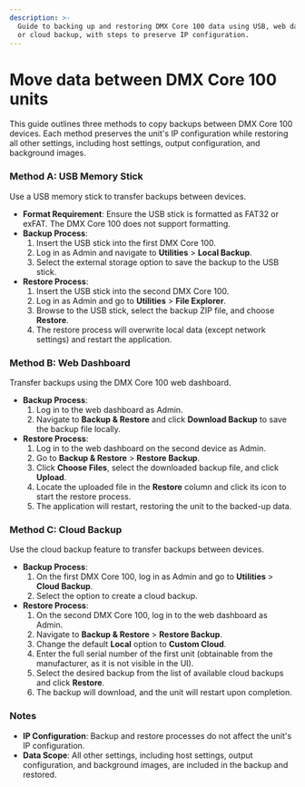 ```yaml
---
description: >-
  Guide to backing up and restoring DMX Core 100 data using USB, web dashboard,
  or cloud backup, with steps to preserve IP configuration.
---
```


# Move data between DMX Core 100 units

This guide outlines three methods to copy backups between DMX Core 100 devices. Each method preserves the unit's IP configuration while restoring all other settings, including host settings, output configuration, and background images.

### Method A: USB Memory Stick

Use a USB memory stick to transfer backups between devices.

* **Format Requirement**: Ensure the USB stick is formatted as FAT32 or exFAT. The DMX Core 100 does not support formatting.
* **Backup Process**:
  1. Insert the USB stick into the first DMX Core 100.
  2. Log in as Admin and navigate to **Utilities** > **Local Backup**.
  3. Select the external storage option to save the backup to the USB stick.
* **Restore Process**:
  1. Insert the USB stick into the second DMX Core 100.
  2. Log in as Admin and go to **Utilities** > **File Explorer**.
  3. Browse to the USB stick, select the backup ZIP file, and choose **Restore**.
  4. The restore process will overwrite local data (except network settings) and restart the application.

### Method B: Web Dashboard

Transfer backups using the DMX Core 100 web dashboard.

* **Backup Process**:
  1. Log in to the web dashboard as Admin.
  2. Navigate to **Backup & Restore** and click **Download Backup** to save the backup file locally.
* **Restore Process**:
  1. Log in to the web dashboard on the second device as Admin.
  2. Go to **Backup & Restore** > **Restore Backup**.
  3. Click **Choose Files**, select the downloaded backup file, and click **Upload**.
  4. Locate the uploaded file in the **Restore** column and click its icon to start the restore process.
  5. The application will restart, restoring the unit to the backed-up data.

### Method C: Cloud Backup

Use the cloud backup feature to transfer backups between devices.

* **Backup Process**:
  1. On the first DMX Core 100, log in as Admin and go to **Utilities** > **Cloud Backup**.
  2. Select the option to create a cloud backup.
* **Restore Process**:
  1. On the second DMX Core 100, log in to the web dashboard as Admin.
  2. Navigate to **Backup & Restore** > **Restore Backup**.
  3. Change the default **Local** option to **Custom Cloud**.
  4. Enter the full serial number of the first unit (obtainable from the manufacturer, as it is not visible in the UI).
  5. Select the desired backup from the list of available cloud backups and click **Restore**.
  6. The backup will download, and the unit will restart upon completion.

### Notes

* **IP Configuration**: Backup and restore processes do not affect the unit's IP configuration.
* **Data Scope**: All other settings, including host settings, output configuration, and background images, are included in the backup and restored.
